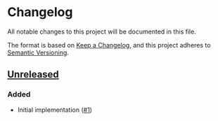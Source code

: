 # Changelog
All notable changes to this project will be documented in this file.

The format is based on [Keep a Changelog](https://keepachangelog.com/en/1.0.0/),
and this project adheres to [Semantic Versioning](https://semver.org/spec/v2.0.0.html).

## [Unreleased]
### Added

- Initial implementation ([#1])

[Unreleased]: https://github.com/appuio/component-openshift4-registry/compare/02f5d61c9c14664c621bb1cfe23f5e9f122c8065...HEAD
[#1]: https://github.com/appuio/component-openshift4-registry/pull/1
